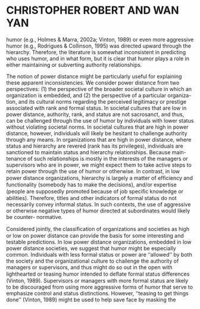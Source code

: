 # CHRISTOPHER ROBERT AND WAN YAN

humor (e.g., Holmes & Marra, 2002a; Vinton, 1989) or even more aggressive humor (e.g., Rodrigues & Collinson, 1995) was directed upward through the hierarchy. Therefore, the literature is somewhat inconsistent in predicting who uses humor, and in what form, but it is clear that humor plays a role in either maintaining or subverting authority relationships.

The notion of power distance might be particularly useful for explaining these apparent inconsistencies. We consider power distance from two perspectives: (1) the perspective of the broader societal culture in which an organization is embedded, and (2) the perspective of a particular organiza- tion, and its cultural norms regarding the perceived legitimacy or prestige associated with rank and formal status. In societal cultures that are low in power distance, authority, rank, and status are not sacrosanct, and thus, can be challenged through the use of humor by individuals with lower status without violating societal norms. In societal cultures that are high in power distance, however, individuals will likely be hesitant to challenge authority through any means. In organizations that are high in power distance, where status and hierarchy are revered (rank has its privileges), individuals are sanctioned to maintain status and hierarchy relationships. Because main- tenance of such relationships is mostly in the interests of the managers or supervisors who are in power, we might expect them to take active steps to retain power through the use of humor or otherwise. In contrast, in low power distance organizations, hierarchy is largely a matter of efﬁciency and functionality (somebody has to make the decisions), and/or expertise (people are supposedly promoted because of job speciﬁc knowledge or abilities). Therefore, titles and other indicators of formal status do not necessarily convey informal status. In such contexts, the use of aggressive or otherwise negative types of humor directed at subordinates would likely be counter- normative.

Considered jointly, the classiﬁcation of organizations and societies as high or low on power distance can provide the basis for some interesting and testable predictions. In low power distance organizations, embedded in low power distance societies, we suggest that humor might be especially common. Individuals with less formal status or power are ‘‘allowed’’ by both the society and the organizational culture to challenge the authority of managers or supervisors, and thus might do so out in the open with lighthearted or teasing humor intended to deﬂate formal status differences (Vinton, 1989). Supervisors or managers with more formal status are likely to be discouraged from using more aggressive forms of humor that serve to emphasize control and status distinctions. However, ‘‘teasing to get things done’’ (Vinton, 1989) might be used to help save face by masking the